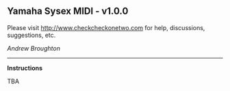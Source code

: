 ## Yamaha Sysex MIDI - v1.0.0

Please visit http://www.checkcheckonetwo.com for help, discussions, suggestions, etc.

*Andrew Broughton*

---

**Instructions**

TBA